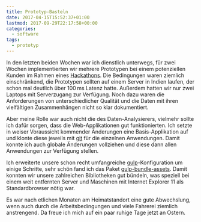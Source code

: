 ```yaml
---
title: Prototyp-Basteln
date: 2017-04-15T15:52:37+01:00
lastmod: 2017-09-29T22:17:58+00:00
categories:
  - software
tags: 
  - prototyp
---
```

In den letzten beiden Wochen war ich dienstlich unterwegs, für zwei Wochen implementierten wir mehrere Prototypen bei einem potenziellen Kunden im Rahmen eines [Hackathons](https://de.wikipedia.org/wiki/Hackathon). Die Bedingungen waren ziemlich einschränkend, die Prototypen sollten auf einem Server in Indien laufen, der schon mal deutlich über 100&thinsp;ms Latenz hatte. Außerdem hatten wir nur zwei Laptops mit Serverzugang zur Verfügung. Noch dazu waren die Anforderungen von unterschiedlicher Qualität und die Daten mit ihren vielfältigen Zusammenhängen nicht so klar dokumentiert. 

Aber meine Rolle war auch nicht die des Daten-Analysierers, vielmehr sollte ich dafür sorgen, dass die Web-Applikationen gut funktionierten. Ich setzte in weiser Voraussicht kommender Änderungen eine Basis-Applikation auf und klonte diese jeweils mit [git](https://git-scm.com/) für die einzelnen Anwendungen. Damit konnte ich auch globale Änderungen vollziehen und diese dann allen Anwendungen zur Verfügung stellen. 

Ich erweiterte unsere schon recht umfangreiche [gulp](http://gulpjs.com/)-Konfiguration um einige Schritte, sehr schön fand ich das Paket [gulp-bundle-assets](https://www.npmjs.com/package/gulp-bundle-assets). Damit konnten wir unsere zahlreichen Bibliotheken gut bündeln, was speziell bei einem weit entfernten Server und Maschinen mit Internet Explorer 11 als Standardbrowser nötig war. 

Es war nach etlichen Monaten am Heimatstandort eine gute Abwechslung, wenn auch durch die Arbeitsbedingungen und viele Fahrerei ziemlich anstrengend. Da freue ich mich auf ein paar ruhige Tage jetzt an Ostern. 